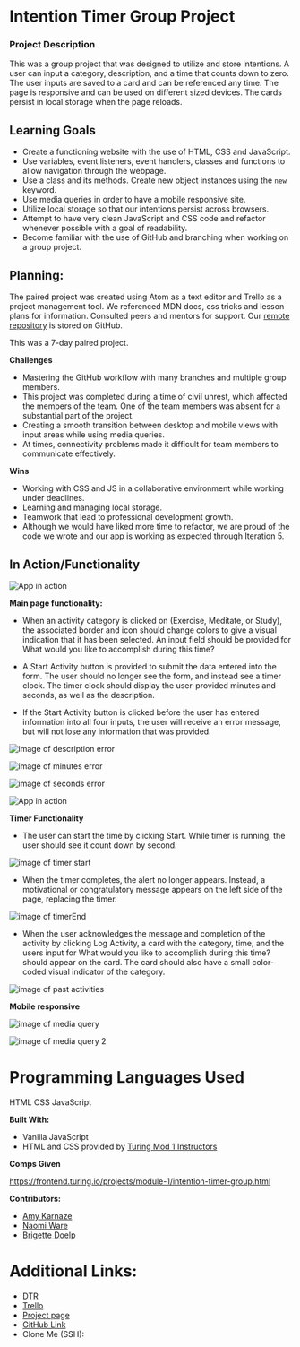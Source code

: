 
# Intention Timer Group Project

### Project Description ###

This was a group project that was designed to utilize and store intentions. A user can input a category, description, and a time that counts down to zero. The user inputs are saved to a card and can be referenced any time. The page is responsive and can be used on different sized devices. The cards persist in local storage when the page reloads.

## Learning Goals ##

* Create a functioning website with the use of HTML, CSS and JavaScript.
* Use variables, event listeners, event handlers, classes and functions to allow navigation through the webpage.
* Use a class and its methods. Create new object instances using the `new` keyword.
* Use media queries in order to have a mobile responsive site.
* Utilize local storage so that our intentions persist across browsers.
* Attempt to have very clean JavaScript and CSS code and refactor whenever possible with a goal of readability.
* Become familiar with the use of GitHub and branching when working on a group project.

## Planning: ##

The paired project was created using Atom as a text editor and Trello as a project management tool. We referenced MDN docs, css tricks and lesson plans for information. Consulted peers and mentors for support. Our [remote repository](https://github.com/BrigetteDoelp/intention-timer) is stored on GitHub.

This was a 7-day paired project.

**Challenges**

* Mastering the GitHub workflow with many branches and multiple group members.
* This project was completed during a time of civil unrest, which affected the members of the team. One of the team members was absent for a substantial part of the project.
* Creating a smooth transition between desktop and mobile views with input areas while using media queries.
* At times, connectivity problems made it difficult for team members to communicate effectively.

**Wins**

* Working with CSS and JS in a collaborative environment while working under deadlines.
* Learning and managing local storage.
* Teamwork that lead to professional development growth.
* Although we would have liked more time to refactor, we are proud of the code we wrote and our app is working as expected through Iteration 5.

## In Action/Functionality ##

![App in action](https://media.giphy.com/media/ftve8VMiBi8RL5cH0m/giphy.gif)

**Main page functionality:**
* When an activity category is clicked on (Exercise, Meditate, or Study), the associated border and icon should change colors to give a visual indication that it has been selected. An input field should be provided for What would you like to accomplish during this time?


*  A Start Activity button is provided to submit the data entered into the form. The user should no longer see the form, and instead see a timer clock. The timer clock should display the user-provided minutes and seconds, as well as the description.


* If the Start Activity button is clicked before the user has entered information into all four inputs, the user will receive an error message, but will not lose any information that was provided.

![image of description error](readmePictures/description.png)

![image of minutes error](readmePictures/minutes.png)

![image of seconds error](readmePictures/secondsError.png)

![App in action](https://media.giphy.com/media/Vaqm7jalYdFSBLHqFE/200w_d.gif)

**Timer Functionality**

* The user can start the time by clicking Start.
While timer is running, the user should see it count down by second.

![image of timer start](readmePictures/startTimer.png)

* When the timer completes, the alert no longer appears.
Instead, a motivational or congratulatory message appears on the left side of the page, replacing the timer.

![image of timerEnd](readmePictures/timerEnd.png)

* When the user acknowledges the message and completion of the activity by clicking Log Activity, a card with the category, time, and the users input for What would you like to accomplish during this time? should appear on the card. The card should also have a small color-coded visual indicator of the category.

![image of past activities](readmePictures/pastActivities.png)

**Mobile responsive**

![image of media query](readmePictures/mediaQ1.png)

![image of media query 2](readmePictures/mediaQ2.png)

# Programming Languages Used #

HTML
CSS
JavaScript

**Built With:**
* Vanilla JavaScript
* HTML and CSS provided by [Turing Mod 1 Instructors](https://github.com/letakeane)

**Comps Given**

https://frontend.turing.io/projects/module-1/intention-timer-group.html

**Contributors:**

* [Amy Karnaze](https://github.com/amykarnaze)
* [Naomi Ware](https://github.com/nware1066)
* [Brigette Doelp](https://github.com/BrigetteDoelp)


# Additional Links: #

* [DTR](https://gist.github.com/BrigetteDoelp/6d6a9f6defd7ae4a11f0dadfd37c689b)
* [Trello](https://trello.com/b/x2TCfmoZ/intention-timer)
* [Project page]()
* [GitHub Link](https://github.com/BrigetteDoelp/intention-timer)
* Clone Me (SSH):
